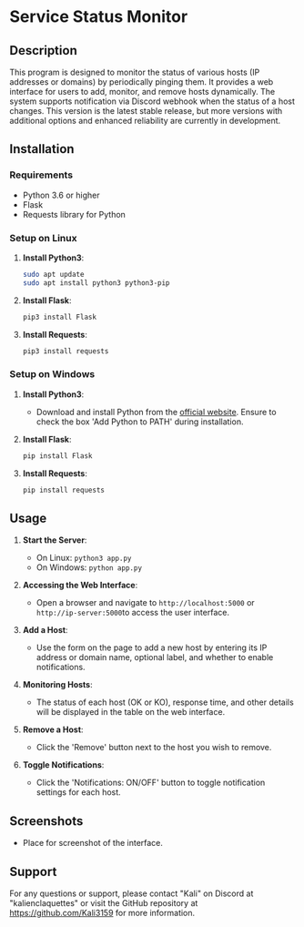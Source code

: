 
# Service Status Monitor

## Description
This program is designed to monitor the status of various hosts (IP addresses or domains) by periodically pinging them. It provides a web interface for users to add, monitor, and remove hosts dynamically. The system supports notification via Discord webhook when the status of a host changes. This version is the latest stable release, but more versions with additional options and enhanced reliability are currently in development.

## Installation

### Requirements
- Python 3.6 or higher
- Flask
- Requests library for Python

### Setup on Linux

1. **Install Python3**:
   ```bash
   sudo apt update
   sudo apt install python3 python3-pip
   ```

2. **Install Flask**:
   ```bash
   pip3 install Flask
   ```

3. **Install Requests**:
   ```bash
   pip3 install requests
   ```

### Setup on Windows

1. **Install Python3**:
   - Download and install Python from the [official website](https://www.python.org/). Ensure to check the box 'Add Python to PATH' during installation.

2. **Install Flask**:
   ```cmd
   pip install Flask
   ```

3. **Install Requests**:
   ```cmd
   pip install requests
   ```

## Usage

1. **Start the Server**:
   - On Linux: `python3 app.py`
   - On Windows: `python app.py`

2. **Accessing the Web Interface**:
   - Open a browser and navigate to `http://localhost:5000` or `http://ip-server:5000`to access the user interface.

3. **Add a Host**:
   - Use the form on the page to add a new host by entering its IP address or domain name, optional label, and whether to enable notifications.

4. **Monitoring Hosts**:
   - The status of each host (OK or KO), response time, and other details will be displayed in the table on the web interface.

5. **Remove a Host**:
   - Click the 'Remove' button next to the host you wish to remove.

6. **Toggle Notifications**:
   - Click the 'Notifications: ON/OFF' button to toggle notification settings for each host.

## Screenshots
- Place for screenshot of the interface.

## Support
For any questions or support, please contact "Kali" on Discord at "kalienclaquettes" or visit the GitHub repository at https://github.com/Kali3159 for more information.
